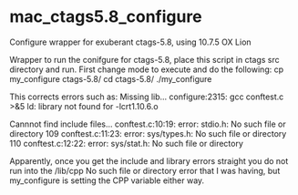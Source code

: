 mac_ctags5.8_configure
======================

Configure wrapper for exuberant ctags-5.8, using 10.7.5 OX Lion

Wrapper to run the conifgure for ctags-5.8, place  this script in 
ctags src directory and run. First change mode to execute and do the following:
  cp my_configure ctags-5.8/
  cd ctags-5.8/
  ./my_configure


This corrects errors such as:
  Missing lib...
  configure:2315: gcc    conftest.c  >&5 
  ld: library not found for -lcrt1.10.6.o

  Cannnot find include files...
  conftest.c:10:19: error: stdio.h: No such file or directory
  109 conftest.c:11:23: error: sys/types.h: No such file or directory
  110 conftest.c:12:22: error: sys/stat.h: No such file or directory


Apparently, once you get the include and library errors straight you do not run
into the /lib/cpp No such file or directory error that I was having, 
but my_configure is setting the CPP variable either way.






